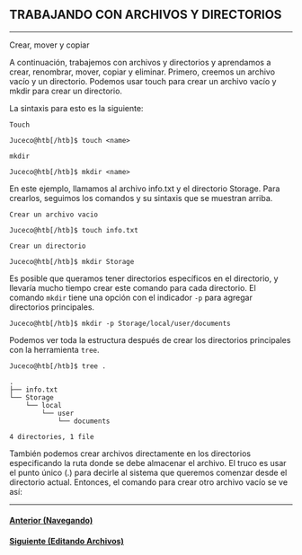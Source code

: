## TRABAJANDO CON ARCHIVOS Y DIRECTORIOS
___
Crear, mover y copiar

A continuación, trabajemos con archivos y directorios y aprendamos a crear, renombrar, mover, copiar y eliminar. Primero, creemos un archivo vacío y un directorio. Podemos usar touch para crear un archivo vacío y mkdir para crear un directorio.

La sintaxis para esto es la siguiente:

`Touch`
~~~
Juceco@htb[/htb]$ touch <name>
~~~

`mkdir`
~~~
Juceco@htb[/htb]$ mkdir <name>
~~~

En este ejemplo, llamamos al archivo info.txt y el directorio Storage. Para crearlos, seguimos los comandos y su sintaxis que se muestran arriba.

`Crear un archivo vacio`
~~~
Juceco@htb[/htb]$ touch info.txt
~~~

`Crear un directorio`
~~~
Juceco@htb[/htb]$ mkdir Storage
~~~

Es posible que queramos tener directorios específicos en el directorio, y llevaría mucho tiempo crear este comando para cada directorio. El comando `mkdir` tiene una opción con el indicador `-p` para agregar directorios principales.

~~~
Juceco@htb[/htb]$ mkdir -p Storage/local/user/documents
~~~

Podemos ver toda la estructura después de crear los directorios principales con la herramienta `tree`.

~~~
Juceco@htb[/htb]$ tree .

.
├── info.txt
└── Storage
    └── local
        └── user
            └── documents

4 directories, 1 file
~~~

También podemos crear archivos directamente en los directorios especificando la ruta donde se debe almacenar el archivo. El truco es usar el punto único (.) para decirle al sistema que queremos comenzar desde el directorio actual. Entonces, el comando para crear otro archivo vacío se ve así:


___
#### [Anterior (Navegando)]()
#### [Siguiente (Editando Archivos)]()